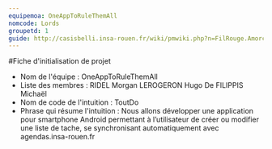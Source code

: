 ```yaml
---
equipemoa: OneAppToRuleThemAll
nomcode: Lords
groupetd: 1
guide: http://casisbelli.insa-rouen.fr/wiki/pmwiki.php?n=FilRouge.AmorcerProjet
---
```

#Fiche d'initialisation de projet

- Nom de l'équipe :
      OneAppToRuleThemAll
- Liste des membres :
      RIDEL Morgan LEROGERON Hugo De FILIPPIS Michaël
- Nom de code de l'intuition :
      ToutDo
- Phrase qui résume l'intuition :
      Nous allons développer une application pour smartphone Android permettant à l’utilisateur de créer
            ou modifier une liste de tache, se synchronisant automatiquement avec agendas.insa-rouen.fr
